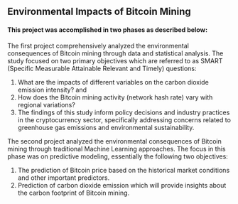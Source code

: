 ## Environmental Impacts of Bitcoin Mining


#### This project was accomplished in two phases as described below:

The first project comprehensively analyzed the environmental consequences 
of Bitcoin mining through data and statistical analysis. 
The study focused on two primary objectives which are referred to as 
SMART (Specific Measurable Attainable Relevant and Timely) questions: 
1) What are the impacts of different variables on the carbon dioxide emission intensity? and
2) How does the Bitcoin mining activity (network hash rate) vary with regional variations?
3) The findings of this study inform policy decisions and industry practices in the cryptocurrency sector,
specifically addressing concerns related to greenhouse gas emissions and environmental sustainability.

The second project analyzed the environmental consequences of Bitcoin mining through traditional Machine Learning approaches. 
The focus in this phase was on predictive modeling, essentially the following two objectives: 
1) The prediction of Bitcoin price based on the historical market conditions and other important predictors.
2) Prediction of carbon dioxide emission which will provide insights about the carbon footprint of Bitcoin mining.
